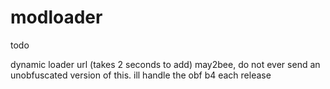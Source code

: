 # modloader

todo

dynamic loader url (takes 2 seconds to add)
may2bee, do not ever send an unobfuscated version of this. ill handle the obf b4 each release
